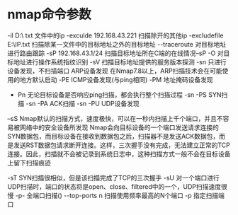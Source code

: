 # nmap命令参数

-il D:\ txt  文件中的ip
-exculde 192.168.43.221  扫描除开的其他ip
-excludefile E:\IP.txt   扫描除某一文件中的目标地址之外的目标地址
--traceroute  对目标地址进行路由跟踪
-sP 192.168.43.1/24  扫描目标地址所在C端的在线情况–sP
-O 对目标地址进行操作系统指纹识别
-sV   扫描目标地址提供的服务版本探测
-sn 只进行设备发现，不扫描端口
ARP设备发现  在Nmap7.8以上，ARP扫描技术会在可能使用的地方默认启动
-PE  ICMP设备发现(与ping相同)
-PM 地址掩码设备发现
- Pn  无论目标设备是否响应ping扫描，都会执行整个扫描过程
-sn -PS  SYN扫描
-sn -PA ACK扫描
-sn -PU   UDP设备发现

–sS   Nmap默认的扫描方式，速度极快，可以在一秒内扫描上千个端口，并且不容易被网络中的安全设备所发现
Nmap会向目标设备的一个端口发送请求连接的SYN数据包，而目标设备在接收到数据包之后，扫描器不是发送ACK数据包，而是发送RST数据包请求断开连接。这样，三次握手没有完成，无法建立正常的TCP连接。因此，扫描就不会被记录到系统日志中，这种扫描方式一般不会在目标设备上留下扫描痕迹

-sT SYN扫描很相似，但是该扫描完成了TCP的三次握手
-sU  对一个端口进行UDP扫描时，端口的状态将是open、close、filtered中的一个，UDP扫描速度很慢
-p- 全端口扫描()
--top-ports n 扫描使用频率最高的N个端口
-p 指定扫描端口